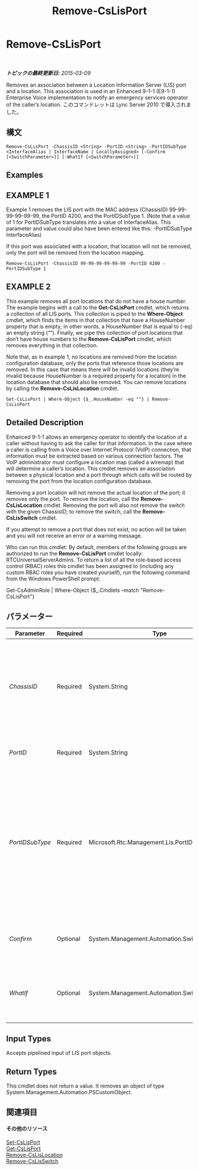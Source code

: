 ﻿---
title: Remove-CsLisPort
TOCTitle: Remove-CsLisPort
ms:assetid: b8a648af-1064-4a1e-8462-f267b7b72be1
ms:mtpsurl: https://technet.microsoft.com/ja-jp/library/Gg412899(v=OCS.15)
ms:contentKeyID: 48273366
ms.date: 05/19/2016
mtps_version: v=OCS.15
ms.translationtype: HT
---

# Remove-CsLisPort

 

_**トピックの最終更新日:** 2015-03-09_

Removes an association between a Location Information Server (LIS) port and a location. This association is used in an Enhanced 9-1-1 (E9-1-1) Enterprise Voice implementation to notify an emergency services operator of the caller’s location. このコマンドレットは Lync Server 2010 で導入されました。

## 構文

    Remove-CsLisPort -ChassisID <String> -PortID <String> -PortIDSubType <InterfaceAlias | InterfaceName | LocallyAssigned> [-Confirm [<SwitchParameter>]] [-WhatIf [<SwitchParameter>]]

## Examples

## EXAMPLE 1

Example 1 removes the LIS port with the MAC address (ChassisID) 99-99-99-99-99-99, the PortID 4200, and the PortIDSubType 1. (Note that a value of 1 for PortIDSubType translates into a value of InterfaceAlias. This parameter and value could also have been entered like this: -PortIDSubType InterfaceAlias)

If this port was associated with a location, that location will not be removed, only the port will be removed from the location mapping.

    Remove-CsLisPort -ChassisID 99-99-99-99-99-99 -PortID 4200 -PortIDSubType 1

## EXAMPLE 2

This example removes all port locations that do not have a house number. The example begins with a call to the **Get-CsLisPort** cmdlet, which returns a collection of all LIS ports. This collection is piped to the **Where-Object** cmdlet, which finds the items in that collection that have a HouseNumber property that is empty; in other words, a HouseNumber that is equal to (-eq) an empty string (“”). Finally, we pipe this collection of port locations that don’t have house numbers to the **Remove-CsLisPort** cmdlet, which removes everything in that collection.

Note that, as in example 1, no locations are removed from the location configuration database, only the ports that reference those locations are removed. In this case that means there will be invalid locations (they’re invalid because HouseNumber is a required property for a location) in the location database that should also be removed. You can remove locations by calling the **Remove-CsLisLocation** cmdlet.

    Get-CsLisPort | Where-Object {$_.HouseNumber -eq ""} | Remove-CsLisPort

## Detailed Description

Enhanced 9-1-1 allows an emergency operator to identify the location of a caller without having to ask the caller for that information. In the case where a caller is calling from a Voice over Internet Protocol (VoIP) connection, that information must be extracted based on various connection factors. The VoIP administrator must configure a location map (called a wiremap) that will determine a caller’s location. This cmdlet removes an association between a physical location and a port through which calls will be routed by removing the port from the location configuration database.

Removing a port location will not remove the actual location of the port; it removes only the port. To remove the location, call the **Remove-CsLisLocation** cmdlet. Removing the port will also not remove the switch with the given ChassisID; to remove the switch, call the **Remove-CsLisSwitch** cmdlet.

If you attempt to remove a port that does not exist, no action will be taken and you will not receive an error or a warning message.

Who can run this cmdlet: By default, members of the following groups are authorized to run the **Remove-CsLisPort** cmdlet locally: RTCUniversalServerAdmins. To return a list of all the role-based access control (RBAC) roles this cmdlet has been assigned to (including any custom RBAC roles you have created yourself), run the following command from the Windows PowerShell prompt:

Get-CsAdminRole | Where-Object {$\_.Cmdlets –match "Remove-CsLisPort"}

## パラメーター


<table>
<colgroup>
<col style="width: 25%" />
<col style="width: 25%" />
<col style="width: 25%" />
<col style="width: 25%" />
</colgroup>
<thead>
<tr class="header">
<th>Parameter</th>
<th>Required</th>
<th>Type</th>
<th>Description</th>
</tr>
</thead>
<tbody>
<tr class="odd">
<td><p><em>ChassisID</em></p></td>
<td><p>Required</p></td>
<td><p>System.String</p></td>
<td><p>The Media Access Control (MAC) address of the port’s switch. This value will be in the form nn-nn-nn-nn-nn-nn, such as 12-34-56-78-90-ab.</p></td>
</tr>
<tr class="even">
<td><p><em>PortID</em></p></td>
<td><p>Required</p></td>
<td><p>System.String</p></td>
<td><p>The ID of the port you want to remove.</p></td>
</tr>
<tr class="odd">
<td><p><em>PortIDSubType</em></p></td>
<td><p>Required</p></td>
<td><p>Microsoft.Rtc.Management.Lis.PortIDSubType</p></td>
<td><p>The subtype of the port you want to remove. This value can be entered as a numeric value or a string, but it must be a valid subtype. Valid subtypes are:</p>
<p>1: InterfaceAlias</p>
<p>5: InterfaceName</p>
<p>7: LocallyAssigned</p></td>
</tr>
<tr class="even">
<td><p><em>Confirm</em></p></td>
<td><p>Optional</p></td>
<td><p>System.Management.Automation.SwitchParameter</p></td>
<td><p>コマンドの実行前に確認メッセージが表示されます。</p></td>
</tr>
<tr class="odd">
<td><p><em>WhatIf</em></p></td>
<td><p>Optional</p></td>
<td><p>System.Management.Automation.SwitchParameter</p></td>
<td><p>実際にコマンドを実行しなくてもコマンドの実行結果がわかります。</p></td>
</tr>
</tbody>
</table>


## Input Types

Accepts pipelined input of LIS port objects.

## Return Types

This cmdlet does not return a value. It removes an object of type System.Management.Automation.PSCustomObject.

## 関連項目

#### その他のリソース

[Set-CsLisPort](set-cslisport.md)  
[Get-CsLisPort](get-cslisport.md)  
[Remove-CsLisLocation](remove-cslislocation.md)  
[Remove-CsLisSwitch](remove-cslisswitch.md)

